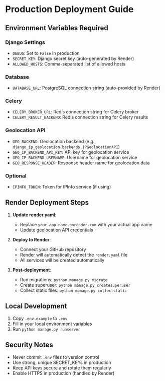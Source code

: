 # Production Deployment Guide

## Environment Variables Required

### Django Settings
- `DEBUG`: Set to `False` in production
- `SECRET_KEY`: Django secret key (auto-generated by Render)
- `ALLOWED_HOSTS`: Comma-separated list of allowed hosts

### Database
- `DATABASE_URL`: PostgreSQL connection string (auto-provided by Render)

### Celery
- `CELERY_BROKER_URL`: Redis connection string for Celery broker
- `CELERY_RESULT_BACKEND`: Redis connection string for Celery results

### Geolocation API
- `GEO_BACKEND`: Geolocation backend (e.g., `django_ip_geolocation.backends.IPGeolocationAPI`)
- `GEO_IP_BACKEND_API_KEY`: API key for geolocation service
- `GEO_IP_BACKEND_USERNAME`: Username for geolocation service
- `GEO_RESPONSE_HEADER`: Response header name for geolocation data

### Optional
- `IPINFO_TOKEN`: Token for IPInfo service (if using)

## Render Deployment Steps

1. **Update render.yaml**:
   - Replace `your-app-name.onrender.com` with your actual app name
   - Update geolocation API credentials

2. **Deploy to Render**:
   - Connect your GitHub repository
   - Render will automatically detect the `render.yaml` file
   - All services will be created automatically

3. **Post-deployment**:
   - Run migrations: `python manage.py migrate`
   - Create superuser: `python manage.py createsuperuser`
   - Collect static files: `python manage.py collectstatic`

## Local Development

1. Copy `.env.example` to `.env`
2. Fill in your local environment variables
3. Run `python manage.py runserver`

## Security Notes

- Never commit `.env` files to version control
- Use strong, unique SECRET_KEYs in production
- Keep API keys secure and rotate them regularly
- Enable HTTPS in production (handled by Render)
